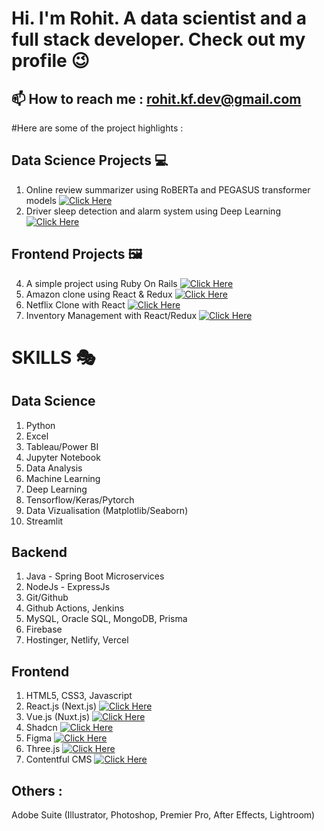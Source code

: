 
# Hi. I'm Rohit. A data scientist and a full stack developer. Check out my profile 😉


## 📫 How to reach me : rohit.kf.dev@gmail.com


#Here are some of the project highlights :  

## Data Science Projects 💻
1. Online review summarizer using RoBERTa and PEGASUS transformer models [![Click Here](https://img.shields.io/badge/Click_Here-blue)](https://github.com/rkf2778/online-review-summarizer)
2. Driver sleep detection and alarm system using Deep Learning [![Click Here](https://img.shields.io/badge/Click_Here-blue)](https://github.com/rkf2778/Driver-Fatigue-Detection-with-OpenCV-and-Deep-Learning)

## Frontend Projects 🖼️
4. A simple project using Ruby On Rails [![Click Here](https://img.shields.io/badge/Click_Here-blue)](https://github.com/rkf2778/Simple-Ruby-On-Rails-App)
5. Amazon clone using React & Redux [![Click Here](https://img.shields.io/badge/Click_Here-blue)](https://github.com/rkf2778/amazon-clone-react)
6. Netflix Clone with React [![Click Here](https://img.shields.io/badge/Click_Here-blue)](https://github.com/rkf2778/Netlfix-Clone-app)
7. Inventory Management with React/Redux [![Click Here](https://img.shields.io/badge/Click_Here-blue)](https://github.com/rkf2778/Product_Inventory_React_Capstone)

# SKILLS 🎭

## Data Science
01. Python
02. Excel
03. Tableau/Power BI
04. Jupyter Notebook
05. Data Analysis
06. Machine Learning
07. Deep Learning
08. Tensorflow/Keras/Pytorch
09. Data Vizualisation (Matplotlib/Seaborn)
10. Streamlit

## Backend
01. Java - Spring Boot Microservices
02. NodeJs - ExpressJs
03. Git/Github
04. Github Actions, Jenkins
05. MySQL, Oracle SQL, MongoDB, Prisma
06. Firebase
07. Hostinger, Netlify, Vercel

## Frontend
01. HTML5, CSS3, Javascript
02. React.js (Next.js) [![Click Here](https://img.shields.io/badge/Website-blue)](https://react.dev/)
03. Vue.js (Nuxt.js) [![Click Here](https://img.shields.io/badge/Website-blue)](https://vuejs.org/)
04. Shadcn [![Click Here](https://img.shields.io/badge/Website-blue)](https://ui.shadcn.com/)
05. Figma [![Click Here](https://img.shields.io/badge/Website-blue)](https://www.figma.com/)
06. Three.js [![Click Here](https://img.shields.io/badge/Website-blue)](https://www.threejs.com/)
07. Contentful CMS [![Click Here](https://img.shields.io/badge/Website-blue)](https://contentful.com/)

## Others : 
Adobe Suite (Illustrator, Photoshop, Premier Pro, After Effects, Lightroom)








